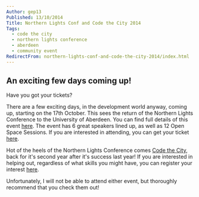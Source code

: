 ```yaml
---
Author: gep13
Published: 13/10/2014
Title: Northern Lights Conf and Code the City 2014
Tags:
  - code the city
  - northern lights conference
  - aberdeen
  - community event
RedirectFrom: northern-lights-conf-and-code-the-city-2014/index.html
---
```


## An exciting few days coming up!

Have you got your tickets?

There are a few exciting days, in the development world anyway, coming up, starting on the 17th October.  This sees the return of the Northern Lights Conference to the University of Aberdeen.  You can find full details of this event [here](https://northernlightsconf.co.uk/).  The event has 6 great speakers lined up, as well as 12 Open Space Sessions.  If you are interested in attending, you can get your ticket [here](https://www.store.abdn.ac.uk/browse/product.asp?compid=1&modid=2&catid=23).

Hot of the heels of the Northern Lights Conference comes [Code the City](https://codethecity.org/), back for it's second year after it's success last year!  If you are interested in helping out, regardless of what skills you might have, you can register your interest [here](https://www.eventbrite.co.uk/e/code-the-city-aberdeen-sport-fitness-and-wellbeing-tickets-12794716341).

Unfortunately, I will not be able to attend either event, but thoroughly recommend that you check them out!
